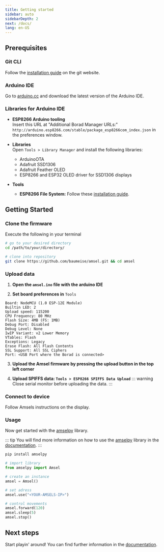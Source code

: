 ```yaml
---
title: Getting started
sidebar: auto
sidebarDepth: 2
next: /docs/
lang: en-US
---
```


## Prerequisites

### Git CLI
Follow the [installation guide](https://git-scm.com/book/en/v2/Getting-Started-Installing-Git) on the git website.

### Arduino IDE
Go to [arduino.cc](https://www.arduino.cc/en/Main/Software) and download the latest version of the Arduino IDE.

### Libraries for Arduino IDE
- **ESP8266 Arduino tooling** <br>
  Insert this URL at "Additional Borad Manager URLs:" ```http://arduino.esp8266.com/stable/package_esp8266com_index.json``` in the preferences window.

- **Libraries** <br>
  Open `Tools > Library Manager` and install the following libraries:
  - ArduinoOTA
  - Adafruit SSD1306
  - Adafruit Feather OLED
  - ESP8266 and ESP32 OLED driver for SSD1306 displays

- **Tools** <br>
  - **ESP8266 File System:** Follow these [installation guide](https://github.com/esp8266/arduino-esp8266fs-plugin).

## Getting Started

### Clone the firmware

Execute the following in your terminal
``` sh
# go to your desired directory
cd /path/to/your/directory/

# clone into repository
git clone https://github.com/baumeise/amsel.git && cd amsel
```

### Upload data

1. **Open the `amsel.ino` file with the arduino IDE**

2. **Set board preferences in** `Tools`

```
Board: NodeMCU (1.0 ESP-12E Module)
Builtin LED: 2
Upload speed: 115200
CPU Frequency: 80 MHz
Flash Size: 4MB (FS: 1MB)
Debug Port: Disabled
Debug Level: None
IwIP Variant: v2 Lower Memory
VTables: Flash
Exceptions: Legacy
Erase Flash: All Flash Contents
SSL Support: All SSL Ciphers
Port: <USB Port where the Borad is connected>
```

3. **Upload the Amsel firmware by pressing the upload button in the top left corner**

4. **Upload SPIFFS data: `Tools > ESP8266 SPIFFS Data Upload`**
   ::: warning
    Close serial monitor before uploading the data.
   :::

### Connect to device

Follow Amsels instructions on the display.

### Usage

Now get started with the [amselpy](https://pypi.org/project/amselpy/) library. <br>

::: tip
You will find more information on how to use the [amselpy](https://pypi.org/project/amselpy/) library in the [documentation](/docs/).
:::

```sh
pip install amselpy
```

``` python
# import library
from amselpy import Amsel

# create an instance
amsel = Amsel()

# set adress
amsel.use("<YOUR-AMSELS-IP>")

# control movements
amsel.forward(120)
amsel.sleep(5)
amsel.stop()
```

## Next steps

Start playin' around! You can find further information in the [documentation](/docs/).